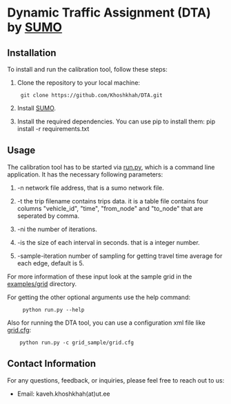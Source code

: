 # Dynamic Traffic Assignment (DTA) by [SUMO](https://sumo.dlr.de/index.html)


## Installation

To install and run the calibration tool, follow these steps:

1. Clone the repository to your local machine:

        git clone https://github.com/Khoshkhah/DTA.git     

2. Install [SUMO](https://sumo.dlr.de/docs/Downloads.php).

3. Install the required dependencies. You can use pip to install them:
pip install -r requirements.txt


## Usage

The calibration tool has to be started via [run.py](run.py), which is a command line application. It has the necessary following parameters:

1. -n network file address, that is a sumo network file.

2. -t the trip filename contains trips data. 
        it is a table file contains four columns "vehicle_id", "time", "from_node" and "to_node" that are seperated by comma.

3. -ni the number of iterations.

4. -is the size of each interval in seconds. that is a integer number.

5. -sample-iteration  number of sampling for getting travel time average for each edge, default is 5.

For more information of these input look at the sample grid in the [examples/grid](./grid_sample/) directory.

For getting the other optional arguments use the help command:

         python run.py --help

Also for running the DTA tool, you can use a configuration xml file like [grid.cfg](./grid_sample/grid.cfg):

        python run.py -c grid_sample/grid.cfg


## Contact Information

For any questions, feedback, or inquiries, please feel free to reach out to us:
- Email: kaveh.khoshkhah(at)ut.ee


